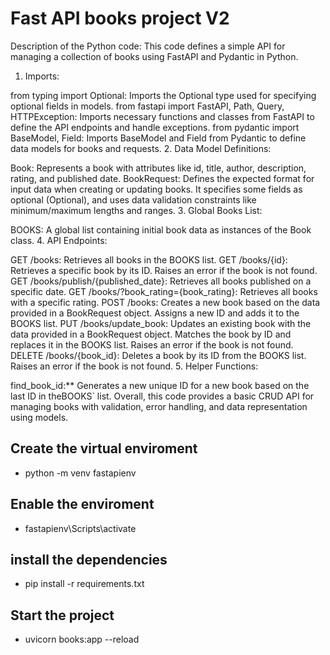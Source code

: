 
# Fast API books project V2


Description of the Python code:
This code defines a simple API for managing a collection of books using FastAPI and Pydantic in Python.

1. Imports:

from typing import Optional: Imports the Optional type used for specifying optional fields in models.
from fastapi import FastAPI, Path, Query, HTTPException: Imports necessary functions and classes from FastAPI to define the API endpoints and handle exceptions.
from pydantic import BaseModel, Field: Imports BaseModel and Field from Pydantic to define data models for books and requests.
2. Data Model Definitions:

Book: Represents a book with attributes like id, title, author, description, rating, and published date.
BookRequest: Defines the expected format for input data when creating or updating books. It specifies some fields as optional (Optional), and uses data validation constraints like minimum/maximum lengths and ranges.
3. Global Books List:

BOOKS: A global list containing initial book data as instances of the Book class.
4. API Endpoints:

GET /books: Retrieves all books in the BOOKS list.
GET /books/{id}: Retrieves a specific book by its ID. Raises an error if the book is not found.
GET /books/publish/{published_date}: Retrieves all books published on a specific date.
GET /books/?book_rating={book_rating}: Retrieves all books with a specific rating.
POST /books: Creates a new book based on the data provided in a BookRequest object. Assigns a new ID and adds it to the BOOKS list.
PUT /books/update_book: Updates an existing book with the data provided in a BookRequest object. Matches the book by ID and replaces it in the BOOKS list. Raises an error if the book is not found.
DELETE /books/{book_id}: Deletes a book by its ID from the BOOKS list. Raises an error if the book is not found.
5. Helper Functions:

find_book_id:** Generates a new unique ID for a new book based on the last ID in theBOOKS` list.
Overall, this code provides a basic CRUD API for managing books with validation, error handling, and data representation using models.

## Create the virtual enviroment
- python -m venv fastapienv
## Enable the enviroment
- fastapienv\Scripts\activate
## install the dependencies
- pip install -r requirements.txt
## Start the project
- uvicorn books:app --reload
